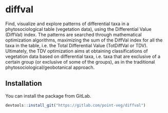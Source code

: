 
<!-- README.md is generated from README.Rmd. Please edit that file -->

# diffval

<!-- badges: start -->
<!-- badges: end -->

Find, visualize and explore patterns of differential taxa in a
phytosociological table (vegetation data), using the Differential Value
(DiffVal) index. The patterns are searched through mathematical
optimization algorithms, maximizing the sum of the DiffVal index for all
the taxa in the table, i.e. the Total Differential Value (TotDiffVal or
TDV). Ultimately, the TDV optimization aims at obtaining classifications
of vegetation data based on differential taxa, i.e. taxa that are
exclusive of a certain group (or exclusive of some of the groups), as in
the traditional phytosociological/geobotanical approach.

## Installation

You can install the package from GitLab.

``` r
devtools::install_git("https://gitlab.com/point-veg/diffval")
```
